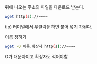 뒤에 나오는 주소의 파일을 다운로드 받는다.

```Bash
wget http(s)://~~~~
```

tip) 터미널에서 우클릭을 하면 붙어 넣기 가된다.

이름 정하기

```Bash
wget -O 이름.확장자 http(s)://~~~~
```

O가 대문자이고 확장자도 적어야함